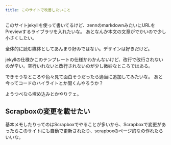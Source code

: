 ```yaml
---
title: このサイトで改善したいこと
---
```


このサイトjekyllを使って書いてるけど、zennのmarkdownみたいにURLをPreviewするライブラリを入れたいな。
あとなんか本文の文章がでかいので少し小さくしたい。

全体的に読む媒体としてあんまり好みではない。デザインは好きだけど。

jekyllの仕様かこのテンプレートの仕様かわかんないけど、改行で改行されないのが辛い。空行いれないと改行されないのが少し微妙なところではある。

できそうなところや色々見て面白そうだったら適当に追加してみたいな。
あと今ってコードのハイライトとか聞くんやろうか？

ようつべなら埋め込みとかやりテェ。

## Scrapboxの変更を載せたい

基本メモしたりってのはScrapboxでやることが多いから、Scrapboxで変更があったらこのサイトにも自動で更新されたり、scrapboxのページ的なの作れたらいいな。
